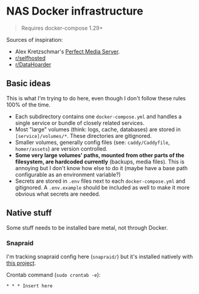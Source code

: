 # NAS Docker infrastructure

> Requires docker-compose 1.29+

Sources of inspiration:

- Alex Kretzschmar's [Perfect Media Server](https://perfectmediaserver.com/).
- [r/selfhosted](https://old.reddit.com/r/selfhosted)
- [r/DataHoarder](https://old.reddit.com/r/DataHoarder)

## Basic ideas

This is what I'm trying to do here, even though I don't follow these rules 100% of the time.

- Each subdirectory contains one `docker-compose.yml` and handles a single service or bundle of closely related services.
- Most "large" volumes (think: logs, cache, databases) are stored in `[service]/volumes/*`. These directories are gitignored.
- Smaller volumes, generally config files (see: `caddy/Caddyfile`, `homer/assets`) are version controlled.
- **Some very large volumes' paths, mounted from other parts of the filesystem, are hardcoded currently** (backups, media files). This is annoying but I don't know how else to do it (maybe have a base path configurable as an environment variable?)
- Secrets are stored in `.env` files next to each `docker-compose.yml` and gitignored. A `.env.example` should be included as well to make it more obvious what secrets are needed.

## Native stuff

Some stuff needs to be installed bare metal, not through Docker.

### Snapraid

I'm tracking snapraid config here (`snapraid/`) but it's installed natively with [this project](https://github.com/ironicbadger/docker-snapraid).

Crontab command (`sudo crontab -e`):

```
* * * Insert here
```
